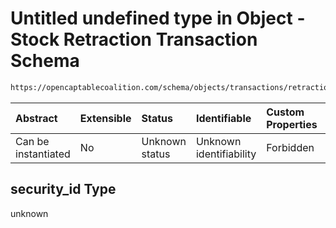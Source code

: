 # Untitled undefined type in Object - Stock Retraction Transaction Schema

```txt
https://opencaptablecoalition.com/schema/objects/transactions/retraction/stock_retraction#/properties/security_id
```



| Abstract            | Extensible | Status         | Identifiable            | Custom Properties | Additional Properties | Access Restrictions | Defined In                                                                                                                      |
| :------------------ | :--------- | :------------- | :---------------------- | :---------------- | :-------------------- | :------------------ | :------------------------------------------------------------------------------------------------------------------------------ |
| Can be instantiated | No         | Unknown status | Unknown identifiability | Forbidden         | Allowed               | none                | [StockRetraction.schema.json*](../../schema/objects/transactions/retraction/StockRetraction.schema.json "open original schema") |

## security_id Type

unknown
